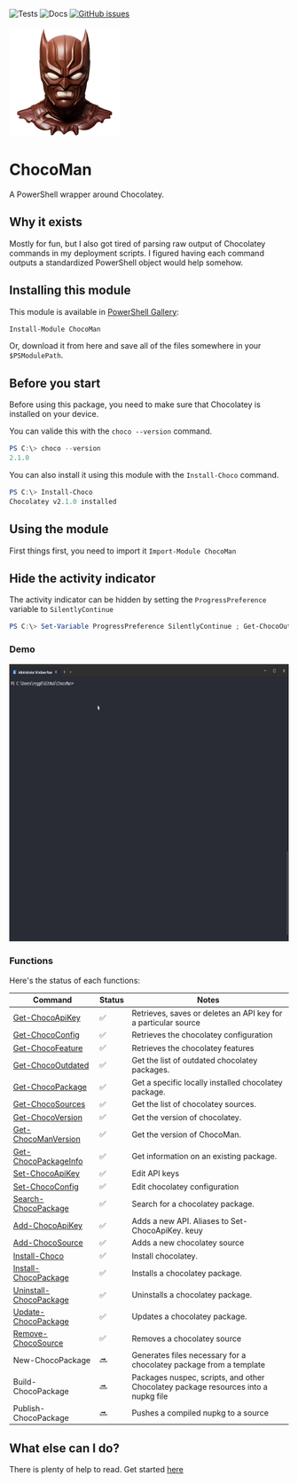 ![Tests](https://github.com/regg00/ChocoMan/actions/workflows/test-and-deploy.yaml/badge.svg)
![Docs](https://github.com/regg00/ChocoMan/actions/workflows/build-doc.yaml/badge.svg)
[![GitHub issues](https://img.shields.io/github/issues/regg00/ChocoMan.svg)](https://github.com/regg00/ChocoMan/issues)

<img src="./Docs/icon.png" height="200">

# ChocoMan

A PowerShell wrapper around Chocolatey.

## Why it exists

Mostly for fun, but I also got tired of parsing raw output of Chocolatey commands in my deployment scripts. I figured having each command outputs a standardized PowerShell object would help somehow.

## Installing this module

This module is available in [PowerShell Gallery](https://www.powershellgallery.com/packages/ChocoMan):

```powershell
Install-Module ChocoMan
```

Or, download it from here and save all of the files somewhere in your `$PSModulePath`.

## Before you start

Before using this package, you need to make sure that Chocolatey is installed on your device.

You can valide this with the `choco --version` command.

```powershell
PS C:\> choco --version
2.1.0
```

You can also install it using this module with the `Install-Choco` command.

```powershell
PS C:\> Install-Choco
Chocolatey v2.1.0 installed
```

## Using the module

First things first, you need to import it `Import-Module ChocoMan`

## Hide the activity indicator

The activity indicator can be hidden by setting the `ProgressPreference` variable to `SilentlyContinue`

```powershell
PS C:\> Set-Variable ProgressPreference SilentlyContinue ; Get-ChocoOutdated
```

### Demo

<img src="./Docs/demo.gif" height="500">

### Functions

Here's the status of each functions:

| Command                                                    | Status             | Notes                                                                              |
| ---------------------------------------------------------- | ------------------ | ---------------------------------------------------------------------------------- |
| [Get-ChocoApiKey](./Docs/Get-ChocoApiKey.md)               | :white_check_mark: | Retrieves, saves or deletes an API key for a particular source                     |
| [Get-ChocoConfig ](./Docs/Get-ChocoConfig.md)              | :white_check_mark: | Retrieves the chocolatey configuration                                             |
| [Get-ChocoFeature ](./Docs/Get-ChocoFeature.md)            | :white_check_mark: | Retrieves the chocolatey features                                                  |
| [Get-ChocoOutdated](./Docs/Get-ChocoOutdated.md)           | :white_check_mark: | Get the list of outdated chocolatey packages.                                      |
| [Get-ChocoPackage](./Docs/Get-ChocoPackage.md)             | :white_check_mark: | Get a specific locally installed chocolatey package.                               |
| [Get-ChocoSources](./Docs/Get-ChocoSources.md)             | :white_check_mark: | Get the list of chocolatey sources.                                                |
| [Get-ChocoVersion](./Docs/Get-ChocoVersion.md)             | :white_check_mark: | Get the version of chocolatey.                                                     |
| [Get-ChocoManVersion](./Docs/Get-ChocoManVersion.md)       | :white_check_mark: | Get the version of ChocoMan.                                                       |
| [Get-ChocoPackageInfo](./Docs/Get-ChocoPackageInfo.md)     | :white_check_mark: | Get information on an existing package.                                            |
| [Set-ChocoApiKey](./Docs/Set-ChocoApikey.md)               | :white_check_mark: | Edit API keys                                                                      |
| [Set-ChocoConfig](./Docs/Set-ChocoConfig.md)                                            | :white_check_mark: | Edit chocolatey configuration                                                      |
| [Search-ChocoPackage](./Docs/Search-ChocoPackage.md)       | :white_check_mark: | Search for a chocolatey package.                                                   |
| [Add-ChocoApiKey](./Docs/Set-ChocoApiKey.md)               | :white_check_mark: | Adds a new API. Aliases to Set-ChocoApiKey. keuy                                   |
| [Add-ChocoSource ](./Docs/Add-ChocoSource.md)              | :white_check_mark: | Adds a new chocolatey source                                                       |
| [Install-Choco](./Docs/Install-Choco.md)                   | :white_check_mark: | Install chocolatey.                                                                |
| [Install-ChocoPackage](./Docs/Install-ChocoPackage.md)     | :white_check_mark: | Installs a chocolatey package.                                                     |
| [Uninstall-ChocoPackage](./Docs/Uninstall-ChocoPackage.md) | :white_check_mark: | Uninstalls a chocolatey package.                                                   |
| [Update-ChocoPackage](./Docs/Update-ChocoPackage.md)       | :white_check_mark: | Updates a chocolatey package.                                                      |
| [Remove-ChocoSource ](./Docs/Remove-ChocoSource.md)        | :white_check_mark: | Removes a chocolatey source                                                       |
| New-ChocoPackage                                           | :soon:             | Generates files necessary for a chocolatey package from a template                 |
| Build-ChocoPackage                                         | :soon:             | Packages nuspec, scripts, and other Chocolatey package resources into a nupkg file |
| Publish-ChocoPackage                                       | :soon:             | Pushes a compiled nupkg to a source                                                |


## What else can I do?

There is plenty of help to read. Get started [here](./Docs/)
